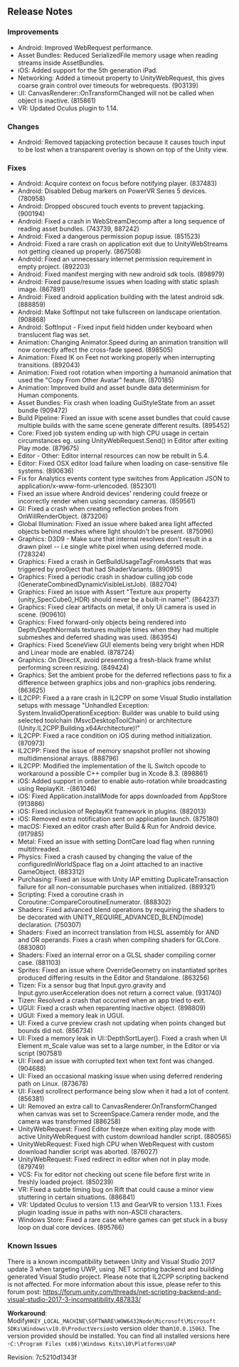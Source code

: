 ## Release Notes

### Improvements

-   Android: Improved WebRequest performance.
-   Asset Bundles: Reduced SerializedFile memory usage when reading streams inside AssetBundles.
-   iOS: Added support for the 5th generation iPad.
-   Networking: Added a timeout property to UnityWebRequest, this gives coarse grain control over timeouts for webrequests. (903139)
-   UI: CanvasRenderer::OnTransformChanged will not be called when object is inactive. (815861)
-   VR: Updated Oculus plugin to 1.14.

### Changes

-   Android: Removed tapjacking protection because it causes touch input to be lost when a transparent overlay is shown on top of the Unity view.

### Fixes

-   Android: Acquire context on focus before notifying player. (837483)
-   Android: Disabled Debug markers on PowerVR Series 5 devices. (780958)
-   Android: Dropped obscured touch events to prevent tapjacking. (900194)
-   Android: Fixed a crash in WebStreamDecomp after a long sequence of reading asset bundles. (743739, 887242)
-   Android: Fixed a dangerous permission popup issue. (851523)
-   Android: Fixed a rare crash on application exit due to UnityWebStreams not getting cleaned up properly. (867508)
-   Android: Fixed an unnecessary internet permission requirement in empty project. (892203)
-   Android: Fixed manifest merging with new android sdk tools. (898979)
-   Android: Fixed pause/resume issues when loading with static splash image. (867891)
-   Android: Fixed android application building with the latest android sdk. (888859)
-   Android: Make SoftInput not take fullscreen on landscape orientation. (908868)
-   Android: SoftInput - Fixed input field hidden under keyboard when translucent flag was set.
-   Animation: Changing Animator.Speed during an animation transition will now correctly affect the cross-fade speed. (898505)
-   Animation: Fixed IK on Feet not working properly when interrupting transitions. (892043)
-   Animation: Fixed root rotation when importing a humanoid animation that used the \"Copy From Other Avatar\" feature. (870185)
-   Animation: Improved build and asset bundle data determinism for Human components.
-   Asset Bundles: Fix crash when loading GuiStyleState from an asset bundle (909472)
-   Build Pipeline: Fixed an issue with scene asset bundles that could cause multiple builds with the same scene generate different results. (895452)
-   Core: Fixed job system ending up with high CPU usage in certain circumstances eg. using UnityWebRequest.Send() in Editor after exiting Play mode. (879675)
-   Editor - Other: Editor internal resources can now be rebuilt in 5.4.
-   Editor: Fixed OSX editor load failure when loading on case-sensitive file systems. (890636)
-   Fix for Analytics events content type switches from Application JSON to application/x-www-form-urlencoded. (852301)
-   Fixed an issue where Android devices\' rendering could freeze or incorrectly render when using secondary cameras. (859561)
-   GI: Fixed a crash when creating reflection probes from OnWillRenderObject. (873206)
-   Global Illumination: Fixed an issue where baked area light affected objects behind meshes where light shouldn\'t be present. (875096)
-   Graphics: D3D9 - Make sure that internal resolves don\'t result in a drawn pixel -- i.e single white pixel when using deferred mode. (728324)
-   Graphics: Fixed a crash in GetBuildUsageTagFromAssets that was triggered by pro0ject that had ShaderVariants. (890915)
-   Graphics: Fixed a periodic crash in shadow culling job code (GenerateCombinedDynamicVisibleListJob). (882704)
-   Graphics: Fixed an issue with Assert \"Texture aux property (unity_SpecCube0_HDR) should never be a built-in name!\". (864237)
-   Graphics: Fixed clear artifacts on metal, if only UI camera is used in scene. (909610)
-   Graphics: Fixed forward-only objects being rendered into Depth/DepthNormals textures multiple times when they had multiple submeshes and deferred shading was used. (863954)
-   Graphics: Fixed SceneView GUI elements being very bright when HDR and Linear mode are enabled. (878724)
-   Graphics: On DirectX, avoid presenting a fresh-black frame whilst performing screen resizing. (849424)
-   Graphics: Set the ambient probe for the deferred reflections pass to fix a difference between graphics jobs and non-graphics jobs rendering. (863625)
-   IL2CPP: Fixed a a rare crash in IL2CPP on some Visual Studio installation setups with message \"Unhandled Exception: System.InvalidOperationException: Builder was unable to build using selected toolchain (MsvcDesktopToolChain) or architecture (Unity.IL2CPP.Building.x64Architecture)!\"
-   IL2CPP: Fixed a race condition on iOS during method initialization. (870973)
-   IL2CPP: Fixed the issue of memory snapshot profiler not showing multidimensional arrays. (888796)
-   IL2CPP: Modified the implementation of the IL Switch opcode to workaround a possible C++ compiler bug in Xcode 8.3. (898861)
-   iOS: Added support in order to enable auto-rotation while broadcasting using ReplayKit. -(861046)
-   iOS: Fixed Application.installMode for apps downloaded from AppStore (913886)
-   iOS: Fixed inclusion of ReplayKit framework in plugins. (882013)
-   iOS: Removed extra notification sent on application launch. (875180)
-   macOS: Fiexed an editor crash after Build & Run for Android device. (917985)
-   Metal: Fixed an issue with setting DontCare load flag when running multithreaded.
-   Physics: Fixed a crash caused by changing the value of the configuredInWorldSpace flag on a Joint attached to an inactive GameObject. (883312)
-   Purchasing: Fixed an issue with Unity IAP emitting DuplicateTransaction failure for all non-consumable purchases when initialized. (889321)
-   Scripting: Fixed a coroutine crash in Coroutine::CompareCoroutineEnumerator. (888302)
-   Shaders: Fixed advanced blend operations by requiring the shaders to be decorated with UNITY_REQUIRE_ADVANCED_BLEND(mode) declaration. (750307)
-   Shaders: Fixed an incorrect translation from HLSL assembly for AND and OR operands. Fixes a crash when compiling shaders for GLCore. (883080)
-   Shaders: Fixed an internal error on a GLSL shader compiling corner case. (881103)
-   Sprites: Fixed an issue where OverrideGeometry on instantiated sprites produced differing results in the Editor and Standalone. (863256)
-   Tizen: Fix a sensor bug that Input.gyro.gravity and Input.gyro.userAcceleration does not return a correct value. (931740)
-   Tizen: Resolved a crash that occurred when an app tried to exit.
-   UGUI: Fixed a crash when reparenting inactive object. (898809)
-   UGUI: Fixed a memory leak in UGUI.
-   UI: Fixed a curve preview crash not updating when points changed but bounds did not. (856734)
-   UI: Fixed a memory leak in UI::DepthSortLayer(). Fixed a crash when UI Element m_Scale value was set to a large number, in the Editor or via script (907581)
-   UI: Fixed an issue with corrupted text when text font was changed. (904688)
-   UI: Fixed an occasional masking issue when using deferred rendering path on Linux. (873678)
-   UI: Fixed scrollrect performance being slow when it had a lot of content. (856381)
-   UI: Removed an extra call to CanvasRenderer.OnTransformChanged when canvas was set to ScreenSpace.Camera render mode, and the camera was transformed (886258)
-   UnityWebRequest: Fixed Editor freeze when exiting play mode with active UnityWebRequest with custom download handler script. (880565)
-   UnityWebRequest: Fixed high CPU when WebRequest with custom download handler script was aborted. (876027)
-   UnityWebRequest: Fixed redirect in editor when not in play mode. (879749)
-   VCS: Fix for editor not checking out scene file before first write in freshly loaded project. (850239)
-   VR: Fixed a subtle timing bug on Rift that could cause a minor view stuttering in certain situations. (886841)
-   VR: Updated Oculus to version 1.13 and GearVR to version 1.13.1. Fixes plugin loading issue in paths with non-ASCII characters.
-   Windows Store: Fixed a rare case where games can get stuck in a busy loop on dual core devices. (895766)

### Known Issues

There is a known incompatibility between Unity and Visual Studio 2017 update 3 when targeting UWP, using .NET scripting backend and building generated Visual Studio project. Please note that IL2CPP scripting backend is not affected. For more information about this issue, please refer to this forum post: https://forum.unity.com/threads/net-scripting-backend-and-visual-studio-2017-3-incompatibility.487833/

**Workaround**: Modify` HKEY_LOCAL_MACHINE\SOFTWARE\WOW6432Node\Microsoft\Microsoft SDKs\Windows\v10.0\ProductVersion `to version older than` 10.0.15063 `. The version provided should be installed. You can find all installed versions here -` C:\Program Files (x86)\Windows Kits\10\Platforms\UAP `

Revision: 7c5210d1343f
